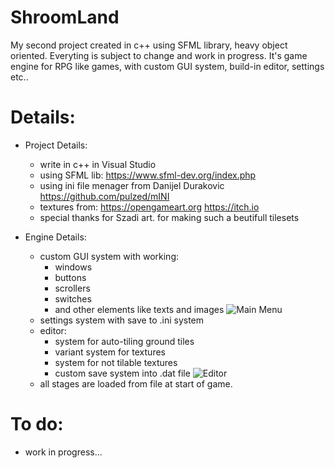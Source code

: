 # ShroomLand  
My second project created in c++ using SFML library, heavy object oriented. Everyting is subject to change and work in progress.
It's game engine for RPG like games, with custom GUI system, build-in editor, settings etc..

# Details:
- Project Details:
  - write in c++ in Visual Studio
  - using SFML lib: https://www.sfml-dev.org/index.php
  - using ini file menager from Danijel Durakovic https://github.com/pulzed/mINI
  - textures from: https://opengameart.org https://itch.io 
  - special thanks for Szadi art. for making such a beutifull tilesets

- Engine Details:
  - custom GUI system with working: 
    - windows
    - buttons
    - scrollers
    - switches
    - and other elements like texts and images
![Main Menu](https://i.imgur.com/Lz7VFhU.png)
  - settings system with save to .ini system
  - editor:
    - system for auto-tiling ground tiles
    - variant system for textures
    - system for not tilable textures
    - custom save system into .dat file 
![Editor](https://i.imgur.com/yoBVg6V.png)
  - all stages are loaded from file at start of game.
  
# To do: 
- work in progress...
